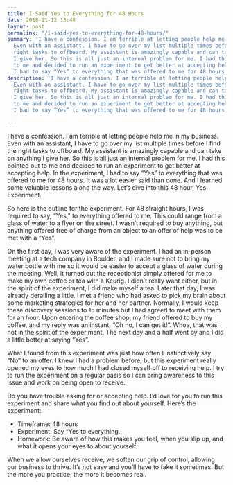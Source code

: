 ```yaml
---
title: I Said Yes to Everything for 48 Hours
date: 2018-11-12 13:48
layout: post
permalink: "/i-said-yes-to-everything-for-48-hours/"
summary: 'I have a confession. I am terrible at letting people help me in my business.
  Even with an assistant, I have to go over my list multiple times before I find the
  right tasks to offboard. My assistant is amazingly capable and can take on anything
  I give her. So this is all just an internal problem for me. I had this pointed out
  to me and decided to run an experiment to get better at accepting help. In the experiment,
  I had to say “Yes” to everything that was offered to me for 48 hours. '
description: 'I have a confession. I am terrible at letting people help me in my business.
  Even with an assistant, I have to go over my list multiple times before I find the
  right tasks to offboard. My assistant is amazingly capable and can take on anything
  I give her. So this is all just an internal problem for me. I had this pointed out
  to me and decided to run an experiment to get better at accepting help. In the experiment,
  I had to say “Yes” to everything that was offered to me for 48 hours. '

---
```

I have a confession. I am terrible at letting people help me in my business. Even with an assistant, I have to go over my list multiple times before I find the right tasks to offboard. My assistant is amazingly capable and can take on anything I give her. So this is all just an internal problem for me. I had this pointed out to me and decided to run an experiment to get better at accepting help. In the experiment, I had to say “Yes” to everything that was offered to me for 48 hours. It was a lot easier said than done. And I learned some valuable lessons along the way. Let’s dive into this 48 hour, Yes Experiment.

So here is the outline for the experiment. For 48 straight hours, I was required to say, “Yes,” to everything offered to me. This could range from a glass of water to a flyer on the street. I wasn’t required to buy anything, but anything offered free of charge from an object to an offer of help was to be met with a “Yes”. 

On the first day, I was very aware of the experiment. I had an in-person meeting at a tech company in Boulder, and I made sure not to bring my water bottle with me so it would be easier to accept a glass of water during the meeting. Well, it turned out the receptionist simply offered for me to make my own coffee or tea with a Keurig. I didn’t really want either, but in the spirit of the experiment, I did make myself a tea. Later that day, I was already derailing a little. I met a friend who had asked to pick my brain about some marketing strategies for her and her partner. Normally, I would keep these discovery sessions to 15 minutes but I had agreed to meet with them for an hour. Upon entering the coffee shop, my friend offered to buy my coffee, and my reply was an instant, “Oh no, I can get it!”. Whoa, that was not in the spirit of the experiment. The next day and a half went by and I did a little better at saying “Yes”.

What I found from this experiment was just how often I instinctively say “No” to an offer. I knew I had a problem before, but this experiment really opened my eyes to how much I had closed myself off to receiving help. I try to run the experiment on a regular basis so I can bring awareness to this issue and work on being open to receive.

Do you have trouble asking for or accepting help. I’d love for you to run this experiment and share what you find out about yourself. Here’s the experiment:

* Timeframe: 48 hours
* Experiment: Say “Yes to everything.
* Homework: Be aware of how this makes you feel, when you slip up, and what it opens your eyes to about yourself.

When we allow ourselves receive, we soften our grip of control, allowing our business to thrive. It’s not easy and you’ll have to fake it sometimes. But the more you practice, the more it becomes real. 